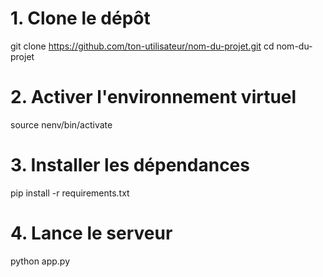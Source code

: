 # 1. Clone le dépôt

git clone https://github.com/ton-utilisateur/nom-du-projet.git
cd nom-du-projet

# 2. Activer l'environnement virtuel

source nenv/bin/activate

# 3. Installer les dépendances

pip install -r requirements.txt

# 4. Lance le serveur

python app.py
